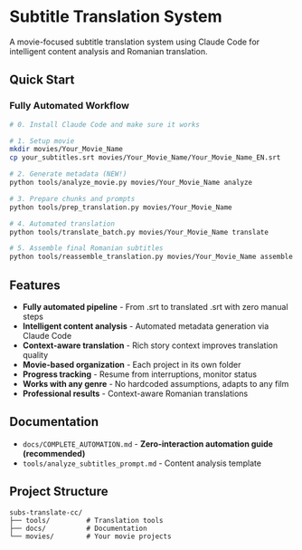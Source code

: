 # Subtitle Translation System

A movie-focused subtitle translation system using Claude Code for intelligent content analysis and Romanian translation.

## Quick Start

### Fully Automated Workflow
```bash
# 0. Install Claude Code and make sure it works

# 1. Setup movie
mkdir movies/Your_Movie_Name
cp your_subtitles.srt movies/Your_Movie_Name/Your_Movie_Name_EN.srt

# 2. Generate metadata (NEW!)
python tools/analyze_movie.py movies/Your_Movie_Name analyze

# 3. Prepare chunks and prompts  
python tools/prep_translation.py movies/Your_Movie_Name

# 4. Automated translation
python tools/translate_batch.py movies/Your_Movie_Name translate

# 5. Assemble final Romanian subtitles
python tools/reassemble_translation.py movies/Your_Movie_Name assemble
```

## Features

- **Fully automated pipeline** - From .srt to translated .srt with zero manual steps
- **Intelligent content analysis** - Automated metadata generation via Claude Code
- **Context-aware translation** - Rich story context improves translation quality
- **Movie-based organization** - Each project in its own folder
- **Progress tracking** - Resume from interruptions, monitor status
- **Works with any genre** - No hardcoded assumptions, adapts to any film
- **Professional results** - Context-aware Romanian translations

## Documentation

- `docs/COMPLETE_AUTOMATION.md` - **Zero-interaction automation guide (recommended)**
- `tools/analyze_subtitles_prompt.md` - Content analysis template

## Project Structure

```
subs-translate-cc/
├── tools/         # Translation tools
├── docs/          # Documentation  
└── movies/        # Your movie projects
```
